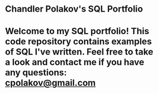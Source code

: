 # Chandler Polakov's SQL Portfolio

# Welcome to my SQL portfolio! This code repository contains examples of SQL I've written. Feel free to take a look and contact me if you have any questions: cpolakov@gmail.com
